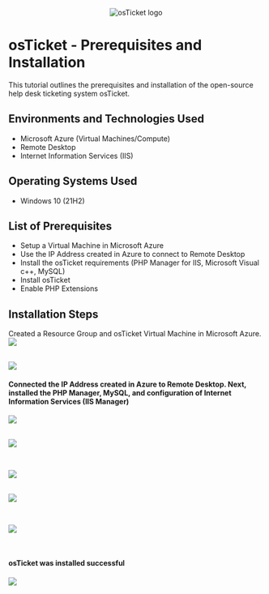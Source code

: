 <p align="center">
<img src="https://i.imgur.com/Clzj7Xs.png" alt="osTicket logo"/>
</p>

<h1>osTicket - Prerequisites and Installation</h1>
This tutorial outlines the prerequisites and installation of the open-source help desk ticketing system osTicket.<br />


<h2>Environments and Technologies Used</h2>

- Microsoft Azure (Virtual Machines/Compute)
- Remote Desktop
- Internet Information Services (IIS)

<h2>Operating Systems Used </h2>

- Windows 10</b> (21H2)

<h2>List of Prerequisites</h2>

- Setup a Virtual Machine in Microsoft Azure 
- Use the IP Address created in Azure to connect to Remote Desktop
- Install the osTicket requirements (PHP Manager for IIS, Microsoft Visual c++, MySQL)
- Install osTicket
- Enable PHP Extensions

<h2>Installation Steps</h2>

<p>
Created a Resource Group and osTicket Virtual Machine in Microsoft Azure.
   <img src="https://github.com/labuser41/osticket-prereqs/assets/144741692/8e5cdd70-6f0a-4292-8600-68b60eb39641">
</p>
<br />

 <img src="https://github.com/labuser41/osticket-prereqs/assets/144741692/830e4ff6-8753-4952-8bbf-5f069c562cd7">

</p>
<p>
<h4>Connected the IP Address created in Azure to Remote Desktop. Next, installed the PHP Manager, MySQL, and configuration of Internet Information Services (IIS Manager) <h4> 
<img src="https://github.com/labuser41/osticket-prereqs/assets/144741692/5ce9bfdf-6650-457a-b5da-9022cd20b62f">
</p>
<br />
<img src="https://github.com/labuser41/osticket-prereqs/assets/144741692/3d9dbb7a-9f54-4a43-8700-809d892cad47">
</p>
<br />
</p>
<img src="https://github.com/labuser41/osticket-prereqs/assets/144741692/a40abec5-61fc-4f21-9621-9c85f0ef07d7">
</p>
<br />
<img src="https://github.com/labuser41/osticket-prereqs/assets/144741692/07cacac6-1c75-4d77-9824-ed281075a9ba">
</p>
<br />
  </p>
<img src="https://github.com/labuser41/osticket-prereqs/assets/144741692/f3260bef-45aa-485e-b221-adef5de5dffb">
</p>
<br />
<h4>osTicket was installed successful<h4> 
<img src="https://github.com/labuser41/osticket-prereqs/assets/144741692/364ed870-aae4-4124-aa80-30f46b6315b5">

